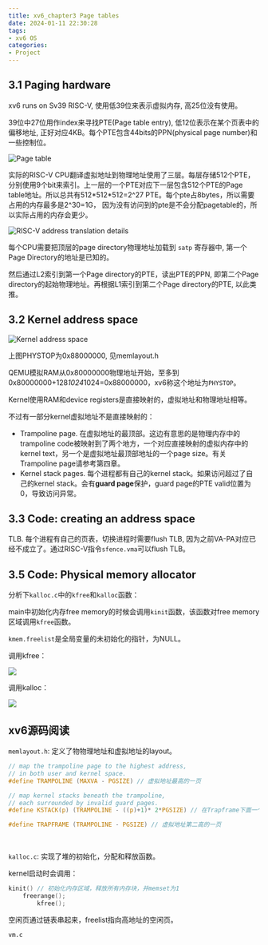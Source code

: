 ```yaml
---
title: xv6_chapter3 Page tables
date: 2024-01-11 22:30:28
tags:
- xv6 OS
categories:
- Project
---
```


## 3.1 Paging hardware

xv6 runs on Sv39 RISC-V, 使用低39位来表示虚拟内存, 高25位没有使用。

39位中27位用作index来寻找PTE(Page table entry), 低12位表示在某个页表中的偏移地址, 正好对应4KB。每个PTE包含44bits的PPN(physical page number)和一些控制位。

![Page table](https://xyc-1316422823.cos.ap-shanghai.myqcloud.com/20240118220902.png)

实际的RISC-V CPU翻译虚拟地址到物理地址使用了三层。每层存储512个PTE，分别使用9个bit来索引。上一层的一个PTE对应下一层包含512个PTE的Page table地址。所以总共有512\*512\*512=2^27 PTE。每个pte占8bytes，所以需要占用的内存最多是2^30=1G，
因为没有访问到的pte是不会分配pagetable的，所以实际占用的内存会更少。

![ RISC-V address translation details](https://xyc-1316422823.cos.ap-shanghai.myqcloud.com/20240118221141.png)

每个CPU需要把顶层的page directory物理地址加载到 `satp` 寄存器中, 第一个Page Directory的地址是已知的。

然后通过L2索引到第一个Page directory的PTE，读出PTE的PPN, 即第二个Page directory的起始物理地址。再根据L1索引到第二个Page directory的PTE, 以此类推。

## 3.2 Kernel address space

![Kernel address space](https://xyc-1316422823.cos.ap-shanghai.myqcloud.com/20240118224444.png)

<p class="note note-warning">上图PHYSTOP为0x88000000, 见memlayout.h</p>

QEMU模拟RAM从0x80000000物理地址开始，至多到0x80000000+128*1024*1024=0x88000000，xv6称这个地址为`PHYSTOP`。

Kernel使用RAM和device registers是直接映射的，虚拟地址和物理地址相等。

不过有一部分kernel虚拟地址不是直接映射的：

- Trampoline page. 在虚拟地址的最顶部。这边有意思的是物理内存中的trampoline code被映射到了两个地方，一个对应直接映射的虚拟内存中的kernel text，另一个是虚拟地址最顶部地址的一个page size。有关Trampoline page请参考第四章。
- Kernel stack pages. 每个进程都有自己的kernel stack。如果访问超过了自己的kernel stack。会有**guard page**保护，guard page的PTE valid位置为0，导致访问异常。

## 3.3 Code: creating an address space

TLB. 每个进程有自己的页表，切换进程时需要flush TLB, 因为之前VA-PA对应已经不成立了。通过RISC-V指令`sfence.vma`可以flush TLB。

## 3.5 Code: Physical memory allocator

分析下`kalloc.c`中的`kfree`和`kalloc`函数：

main中初始化内存free memory的时候会调用`kinit`函数，该函数对free memory区域调用`kfree`函数。

`kmem.freelist`是全局变量的未初始化的指针，为NULL。

调用kfree：

![](https://xyc-1316422823.cos.ap-shanghai.myqcloud.com/20240125144343.png)

调用kalloc：

![](https://xyc-1316422823.cos.ap-shanghai.myqcloud.com/20240125144830.png)

## xv6源码阅读

`memlayout.h`: 定义了物物理地址和虚拟地址的layout。

```c
// map the trampoline page to the highest address,
// in both user and kernel space.
#define TRAMPOLINE (MAXVA - PGSIZE) // 虚拟地址最高的一页

// map kernel stacks beneath the trampoline,
// each surrounded by invalid guard pages.
#define KSTACK(p) (TRAMPOLINE - ((p)+1)* 2*PGSIZE) // 在Trapframe下面一个隔一个page

#define TRAPFRAME (TRAMPOLINE - PGSIZE) // 虚拟地址第二高的一页
```
</br>

`kalloc.c`: 实现了堆的初始化，分配和释放函数。

kernel启动时会调用：

```c
kinit() // 初始化内存区域，释放所有内存块，并memset为1
	freerange();
		kfree();
```

空闲页通过链表串起来，freelist指向高地址的空闲页。

`vm.c`

```

```
